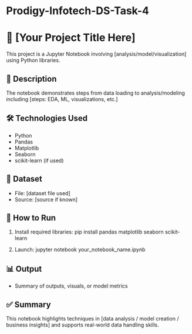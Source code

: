 # Prodigy-Infotech-DS-Task-4
# 📘 [Your Project Title Here]

This project is a Jupyter Notebook involving [analysis/model/visualization] using Python libraries.

## 📌 Description
The notebook demonstrates steps from data loading to analysis/modeling including [steps: EDA, ML, visualizations, etc.]

## 🛠 Technologies Used
- Python
- Pandas
- Matplotlib
- Seaborn
- scikit-learn (if used)

## 📁 Dataset
- File: [dataset file used]
- Source: [source if known]

## 🚀 How to Run
1. Install required libraries:
   pip install pandas matplotlib seaborn scikit-learn

2. Launch:
   jupyter notebook your_notebook_name.ipynb

## 📊 Output
- Summary of outputs, visuals, or model metrics

## ✅ Summary
This notebook highlights techniques in [data analysis / model creation / business insights] and supports real-world data handling skills.

